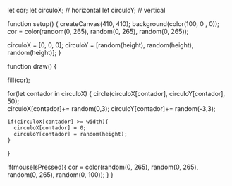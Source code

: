 let cor;
let circuloX; // horizontal
let circuloY; // vertical

function setup() {
  createCanvas(410, 410);
  background(color(100, 0 , 0));
  cor = color(random(0, 265), random(0, 265), random(0, 265));
  
  circuloX = [0, 0, 0];
  circuloY = [random(height), random(height), random(height)];
}

function draw() {
  
  fill(cor);
  
  for(let contador in circuloX) {
    circle(circuloX[contador], circuloY[contador], 50);    
    circuloX[contador]+= random(0,3);
    circuloY[contador]+= random(-3,3); 
    
    if(circuloX[contador] >= width){
      circuloX[contador] = 0;
      circuloY[contador] = random(height);
    }
  }
  
  if(mouseIsPressed){
    cor = color(random(0, 265), random(0, 265), random(0, 265), random(0, 100));
  }
}
